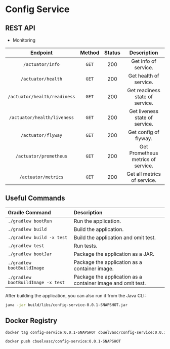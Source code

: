 # Config Service

## REST API

* Monitoring        

| Endpoint	                  | Method   | Status | Description    		   	                        |
|:---------------------------:|:--------:|:------:|:-----------------------------------------------:|
| `/actuator/info`            | `GET`    | 200    | Get info of service.                            |
| `/actuator/health`          | `GET`    | 200    | Get health of service.                          |
| `/actuator/health/readiness`| `GET`    | 200    | Get readiness state of service.                 |
| `/actuator/health/liveness` | `GET`    | 200    | Get liveness state of service.                  |
| `/actuator/flyway`          | `GET`    | 200    | Get config of flyway.                           |
| `/actuator/prometheus`      | `GET`    | 200    | Get Prometheus metrics of service.              |
| `/actuator/metrics`         | `GET`    | 200    | Get all metrics of service.                     |


## Useful Commands

| Gradle Command	                 | Description                                                  |
|:-----------------------------------|:-------------------------------------------------------------|
| `./gradlew bootRun`                | Run the application.                                         |
| `./gradlew build`                  | Build the application.                                       |
| `./gradlew build -x test`          | Build the application and omit test.                         |
| `./gradlew test`                   | Run tests.                                                   |
| `./gradlew bootJar`                | Package the application as a JAR.                            |
| `./gradlew bootBuildImage`         | Package the application as a container image.                |
| `./gradlew bootBuildImage -x test` | Package the application as a container image and omit test.  |

After building the application, you can also run it from the Java CLI:

```bash
java -jar build/libs/config-service-0.0.1-SNAPSHOT.jar
```
## Docker Registry
```bash
docker tag config-service:0.0.1-SNAPSHOT cbuelvasc/config-service:0.0.1-SNAPSHOT
```

```bash
docker push cbuelvasc/config-service:0.0.1-SNAPSHOT
```
